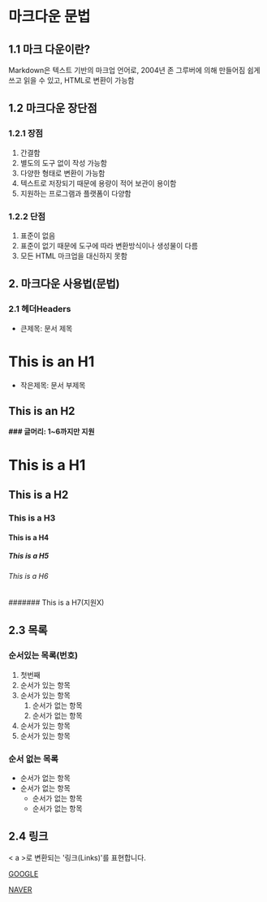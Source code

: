 # 마크다운 문법

## 1.1 마크 다운이란?

Markdown은 텍스트 기반의 마크업 언어로, 2004년 존 그루버에 의해 만들어짐
쉽게 쓰고 읽을 수 있고, HTML로 변환이 가능함

## 1.2 마크다운 장단점
### 1.2.1 장점
1. 간결함
2. 별도의 도구 없이 작성 가능함
3. 다양한 형태로 변환이 가능함
4. 텍스트로 저장되기 때문에 용량이 적어 보관이 용이함
5. 지원하는 프로그램과 플랫폼이 다양함

### 1.2.2 단점
1. 표준이 없음
2. 표준이 없기 때문에 도구에 따라 변환방식이나 생성물이 다름
3. 모든 HTML 마크업을 대신하지 못함

## 2. 마크다운 사용법(문법)
### 2.1 헤더Headers

* 큰제목: 문서 제목

This is an H1 
=============

* 작은제목: 문서 부제목

This is an H2   
-------------

**### 글머리: 1~6까지만 지원**
# This is a H1  
## This is a H2
### This is a H3
#### This is a H4
##### This is a H5
###### This is a H6
####### This is a H7(지원X)

## 2.3 목록
### 순서있는 목록(번호)
1. 첫번째
1. 순서가 있는 항목
1. 순서가 있는 항목
    1. 순서가 없는 항목
    1. 순서가 없는 항목
1. 순서가 있는 항목
1. 순서가 있는 항목

### 순서 없는 목록
- 순서가 없는 항목
- 순서가 없는 항목
    - 순서가 없는 항목
    - 순서가 없는 항목

## 2.4 링크 
< a >로 변환되는 '링크(Links)'를 표현합니다.

[GOOGLE](https://google.com)

[NAVER](https://naver.com)





